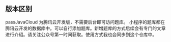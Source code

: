 ## 版本区别
passJavaCloud 为腾讯云开发版，不需要后台即可访问题库。
小程序的题库都在腾讯云开发的数据库中。可以自行添加题库。新增题库的方式后续会有专门的文章进行介绍。请关注公众号第一时间获取。使用方式我也会同步到这个仓库中。
